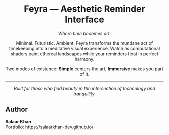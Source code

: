 <div align="center">

# Feyra — Aesthetic Reminder Interface

*Where time becomes art.*

Minimal. Futuristic. Ambient. Feyra transforms the mundane act of timekeeping into a meditative visual experience. Watch as computational shaders paint ethereal landscapes while your reminders float in perfect harmony.

Two modes of existence: **Simple** centers the art, **Immersive** makes you part of it.

---

*Built for those who find beauty in the intersection of technology and tranquility.*

</div>

## Author

**Salaar Khan**  
Portfolio: https://salaarkhan-dev.github.io/
